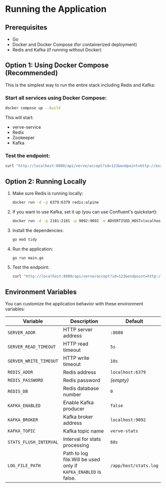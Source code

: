 # Running the Application

## Prerequisites

- Go
- Docker and Docker Compose (for containerized deployment)
- Redis and Kafka (if running without Docker)

## Option 1: Using Docker Compose (Recommended)
This is the simplest way to run the entire stack including Redis and Kafka:

### Start all services using Docker Compose:
```bash
docker compose up --build
```

This will start:
- verve-service
- Redis
- Zookeeper
- Kafka

### Test the endpoint:
```bash
curl "http://localhost:8080/api/verve/accept?id=123&endpoint=http://example.com/callback"
```

## Option 2: Running Locally

1. Make sure Redis is running locally:
   ```bash
   docker run -d -p 6379:6379 redis:alpine
   ```

2. If you want to use Kafka, set it up (you can use Confluent's quickstart):
   ```bash
   docker run -d -p 2181:2181 -p 9092:9092 -e ADVERTISED_HOST=localhost confluentinc/cp-kafka:latest
   ```

3. Install the dependencies:
   ```bash
   go mod tidy
   ```

4. Run the application:
   ```bash
   go run main.go
   ```

5. Test the endpoint:
   ```bash
   curl "http://localhost:8080/api/verve/accept?id=123&endpoint=http://example.com/callback"
   ```

## Environment Variables

You can customize the application behavior with these environment variables:

| Variable | Description | Default |
|----------|-------------|---------|
| `SERVER_ADDR` | HTTP server address | `:8080` |
| `SERVER_READ_TIMEOUT` | HTTP read timeout | `5s` |
| `SERVER_WRITE_TIMEOUT` | HTTP write timeout | `10s` |
| `REDIS_ADDR` | Redis address | `localhost:6379` |
| `REDIS_PASSWORD` | Redis password | _(empty)_ |
| `REDIS_DB` | Redis database number | `0` |
| `KAFKA_ENABLED` | Enable Kafka producer | `false` |
| `KAFKA_BROKER` | Kafka broker address | `localhost:9092` |
| `KAFKA_TOPIC` | Kafka topic name | `verve-stats` |
| `STATS_FLUSH_INTERVAL` | Interval for stats processing | `60s` |
| `LOG_FILE_PATH` | Path to log file.Will be used only if `KAFKA_ENABLED` is false. | `/app/host/stats.log` |

